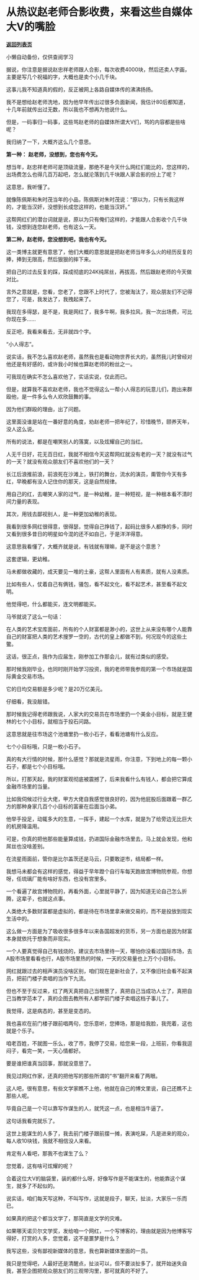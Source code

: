 # 从热议赵老师合影收费，来看这些自媒体大V的嘴脸

[**返回列表页**](/gzh/记忆承载)

小懒自动备份，仅供查阅学习

据说，你注意是据说赵忠祥老师跟人合影，每次收费4000块，然后还卖人字画，主要是写几个祝福的字，大概也是卖个小几千块。  

  

这事儿我不知道真的假的，反正被网上各路自媒体传的沸沸扬扬。

  

我不是想给赵老师洗地，因为他早年传出过很多负面新闻，我估计80后都知道，十几年前就传出过无数，所以我也不想再为他说什么。

  

但是，一码事归一码事，这些骂赵老师的自媒体所谓大V们，骂的内容都是些啥呢？  

  

我归纳了一下，大概齐这么几个意思。

  

 **第一种：** **赵老师，没想到，您也有今天。**

  

想当年，赵忠祥老师可是顶级流量，那绝不是今天什么网红们能比的，您这样的，出场费怎么也得几百万起吧，怎么就沦落到几千块跟人家合影的份上了呢？  

  

这意思，我听懂了。  

  

就像陈佩斯和朱时茂当年的小品，陈佩斯对朱时茂说：“原以为，只有长我这样的，才能当汉奸，没想到长成您这样的，也能当汉奸。”  

  

这帮网红们的潜台词就是说，原以为只有俺们这样的，才能跟人合影收个几千块钱，没想到连您赵老师，也有这么一天。  

  

 **第二种，赵老师，您没想到吧，我也有今天。**

  

这一类博主就更有意思了，他们大概的意思就是把赵老师当年多么火的经历反复的捧，捧到无限高，然后狠狠的摔下来。  

  

把自己的过去反复的踩，踩成彻底的24K纯屌丝，再拔高，然后跟赵老师的今天做对比。

  

言外之意就是，您看，您老了，您跟不上时代了，您被淘汰了，观众朋友们不记得您了，可是，我发达了，我拽起来了。  

  

我现在多得瑟，是不是，我是网红了，我多牛啊，我多拉风，我一次出场费，可比你现在多......

  

反正吧，我看来看去，无非就四个字。  

  

“小人得志”。

  

说实话，我不怎么喜欢赵老师，虽然我也是看动物世界长大的，虽然我儿时曾经对他还是有好感的，或许我小时候也算赵老师的粉丝之一。  

  

可我现在确实不怎么喜欢他了，实话实说，仅此而已。  

  

但是，就算我不喜欢赵老师，我也不觉得这么一帮小人得志的玩意儿们，跑出来群殴他，是一件多么令人欢欣鼓舞的事。

  

因为他们群殴的理由，出了问题。  

  

这里面没谁是站在一番好意的角度，劝赵老师一把年纪了，珍惜晚节，颐养天年，没人这么说。  

  

所有的说法，都是在嘲笑别人的落寞，以及炫耀自己的当红。

  

人无千日好，花无百日红，我就不相信今天这帮网红就没有老的一天？就没有过气的一天？就没有观众朋友们不喜欢他们的一天？  

  

长江后浪推前浪，前浪死在沙滩上，铁打的舞台，流水的演员，甭管你今天有多红，早晚都有没人记住你的那天，这是自然规律。  

  

用自己的红，去嘲笑人家的过气，是一种幼稚，是一种短视，是一种根本看不清时间力量的表现。  

  

其次，用钱去鄙视别人，是一种更加幼稚的表现。  

  

我看到很多网红很得意，很得瑟，觉得自己挣钱了，起码比很多人都挣的多，同时又看到很多昔日的明星如今混的还不如自己，于是洋洋得意。  

  

这意思我看懂了，大概齐就是说，有钱就有理嘛，是不是这个意思？

  

这套逻辑，更幼稚。

  

马未都做收藏的，成天要见一堆的土豪，这帮人里面有人有素质，就有人没素质。  

  

比如有些人，仗着自己有俩钱，骚包，看不起文化，看不起艺术，甚至看不起文明。  

  

他觉得吧，什么都能买，连文明都能买。

  

马爷就说了这么一句话：

  

在人类的艺术宝库面前，所有的个人财富都是渺小的，这世上从来没有哪个人能靠自己的财富把人类的艺术搜罗一空的，古代的皇上都做不到，何况现今的这些土鳖。

  

这话，很正点，我作为应届生，刚参加工作那会儿，就有过类似的感受。  

  

那时候我刚毕业，也同时刚开始学习投资，我的老师带我参观的第一个市场就是国际黄金交易市场。  

  

它的日均交易额是多少呢？是20万亿美元。

  

仔细看，我没敲错。

  

那时候我记得老师跟我说，人家大的交易员在市场里扔一个美金小目标，就是王健林的七个小目标，就相当于投石问路。  

  

这意思就是往市场这个池塘里扔一枚小石子，看看池塘有什么反应。

  

七个小目标哦，只是一枚小石子。  

  

真的有大行情的时候，那什么感觉？那就是流星雨，你注意，下到地上的每一颗小石子，都是七个小目标哦。  

  

所以，打那天起，我的财富观彻底被震撼了，后来我看什么有钱人，都会把它算成金融市场里的当量。  

  

比如我伺候过行业大佬，甲方大佬自我感觉很良好的，因为他屁股后面跟着一群乙方的那种身家几百个小目标的富豪在后面当小弟。

  

他举手投足，动辄多大的生意，一挥手，建起一个水库，就是为了给旁边无比巨大的机房降温用。

  

可是，你真的把他那些能量算成钱，扔进国际金融市场里去，马上就会发现，他和屌丝也没啥差别。

  

在流星雨面前，管你是比尔盖茨还是马云，只要敢逆市，结局都一样。  

  

我想马未都会有这样的感觉，得益于早年蹬个自行车每天跑故宫博物院参观，你想呀，任琉璃厂能有啥好东西，也没有宫里多。  

  

一个看遍了故宫博物院的，再看外面，心里就平静了，因为知道无论自己怎么折腾，这辈子，也就这点事。

  

人类绝大多数财富都是虚拟的，都是待在市场里拿来做交易的，而不是投放到现实生活中的。  

  

这么做一方面是为了吸收很多很多年以来各国超发的货币，另一方面也是因为财富本身就依托于想象而非现实。

  

一个人要真觉得自己有钱烧的，建议去市场里待一天，哪怕你没看过国际市场，去A股市场里看看也行，A股市场里热的时候，一天的交易量也上万个小目标。

  

网红就跟过去的相声演员没啥区别，咱们现在是新社会了，又不像旧社会看不起演员，把前门楼子卖唱的当作下九流。  

  

但也不至于反过来，红了两天真把自己当根葱了，真把自己当成功人士了，真把自己当教学范本了，真的企图去教所有人都学前门楼子卖唱这档子事儿了。

  

我觉得，这是病态的，甚至是变态的。  

  

我也喜欢在前门楼子跟前唱两句，您乐意听，您捧场，那是给我脸，我兜着，这也就是个乐子。  

  

咱老百姓，不就图一乐么，收了市，我停了交易，给您来一段，上班前，你看我逗闷子，看完一笑，一天心情都好。  

  

要是谁把谁真当回事，那就没意思了。

  

我见过网红作家，还真的把他写的那些所谓的“书”翻开来看了两眼。

  

这人吧，很有意思，有些文学家瞧不上他，他就在自己的博文里说，自己还瞧不上那些人呢。  

  

毕竟自己是一个可以靠写作谋生的人，就凭这一点，也是相当牛逼了。  

  

这句话我看完就乐了。

  

这世上能谋生的人多了，我去前门楼子跟前摆一摊，表演吃屎，凡是进来的观众，每人收10块钱，我就不相信没人来看。

  

肯定有人看吧，那我不也谋生了么？

  

您觉着，这有啥可炫耀的呢？

  

合着这位大V的脑袋里，装的都什么呀，好像写作是不能谋生的，他能靠这个谋生，就多了不起似的。  

  

说实话，咱们每天写这种，不叫写作，这就是段子，聊天，扯淡，大家乐一乐而已。

  

如果真的把这个都当文学了，那简直是文学的灾难。

  

如果哪天诺贝尔文学奖，发给咱一个网红，一个写博客的，理由就是因为他博客写得好，打赏的人多，您觉着，这不是噩梦是什么？  

  

我写这些，没有鄙视新媒体的意思，我也算新媒体里面的一员。  

  

我只是觉得吧，人最好还是清醒点，扯淡可以，但不要淡扯多了，就开始迷失自我，甚至企图把观众朋友们的三观带沟里，那可就真的不好了。

